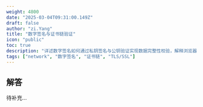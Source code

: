 ```yaml
---
weight: 4800
date: "2025-03-04T09:31:00.149Z"
draft: false
author: "zi.Yang"
title: "数字签名与证书链验证"
icon: "public"
toc: true
description: "详述数字签名如何通过私钥签名与公钥验证实现数据完整性校验，解释浏览器如何验证证书链的合法性及根证书信任机制。"
tags: ["network", "数字签名", "证书链", "TLS/SSL"]
---
```


## 解答

待补充...
